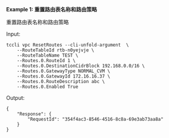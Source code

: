 **Example 1: 重置路由表名称和路由策略**

重置路由表名称和路由策略

Input: 

```
tccli vpc ResetRoutes --cli-unfold-argument  \
    --RouteTableId rtb-n0yejvje \
    --RouteTableName TEST \
    --Routes.0.RouteId 1 \
    --Routes.0.DestinationCidrBlock 192.168.0.0/16 \
    --Routes.0.GatewayType NORMAL_CVM \
    --Routes.0.GatewayId 172.16.16.37 \
    --Routes.0.RouteDescription abc \
    --Routes.0.Enabled True
```

Output: 
```
{
    "Response": {
        "RequestId": "354f4ac3-8546-4516-8c8a-69e3ab73aa8a"
    }
}
```

